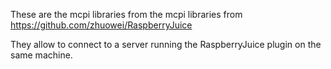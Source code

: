 These are the mcpi libraries from the mcpi libraries from https://github.com/zhuowei/RaspberryJuice

They allow to connect to a server running the RaspberryJuice plugin on the same machine.
